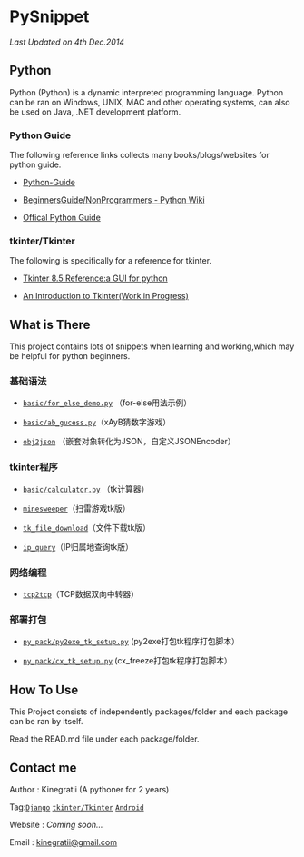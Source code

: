# PySnippet

*Last Updated on 4th Dec.2014*

## Python


Python (Python) is a dynamic interpreted programming language. Python can be ran on Windows, UNIX, MAC and other operating systems, can also be used on Java, .NET development platform.

### Python Guide

The following reference links collects many books/blogs/websites for python guide.

* [Python-Guide](http://docs.python-guide.org/en/latest/intro/learning/)

* [BeginnersGuide/NonProgrammers - Python Wiki](https://wiki.python.org/moin/BeginnersGuide/NonProgrammers)

* [Offical Python Guide](https://docs.python.org/2/tutorial/index.html)

### tkinter/Tkinter

The following is specifically for a reference for tkinter.

* [Tkinter 8.5 Reference:a GUI for python](http://www.nmt.edu/tcc/help/pubs/tkinter/)

* [An Introduction to Tkinter(Work in Progress)](http://effbot.org/tkinterbook/) 


## What is There

This project contains lots of snippets when learning and working,which may be helpful for python beginners.

### 基础语法

* [`basic/for_else_demo.py`](https://github.com/kinegratii/PySnippet/blob/master/basic/for_else_demo.py) （for-else用法示例）

* [`basic/ab_gucess.py`](https://github.com/kinegratii/PySnippet/blob/master/basic/ab_gucess.py)（xAyB猜数字游戏）

* [`obj2json`](https://github.com/kinegratii/PySnippet/tree/master/obj2json) （嵌套对象转化为JSON，自定义JSONEncoder）

### tkinter程序

* [`basic/calculator.py`](https://github.com/kinegratii/PySnippet/blob/master/basic/calculator.py) （tk计算器）

* [`minesweeper`](https://github.com/kinegratii/PySnippet/tree/master/minesweeper)（扫雷游戏tk版） 

* [`tk_file_download`](https://github.com/kinegratii/PySnippet/tree/master/tk_file_download)（文件下载tk版）

* [`ip_query`](https://github.com/kinegratii/PySnippet/tree/master/ip_query)（IP归属地查询tk版）
### 网络编程

* [`tcp2tcp`](https://github.com/kinegratii/PySnippet/tree/master/tcp2tcp)（TCP数据双向中转器）

### 部署打包

* [`py_pack/py2exe_tk_setup.py`](https://github.com/kinegratii/PySnippet/blob/master/py_pack/py2exe_tk_setup.py) (py2exe打包tk程序打包脚本）

* [`py_pack/cx_tk_setup.py`](https://github.com/kinegratii/PySnippet/blob/master/py_pack/cx_tk_setup.py) (cx_freeze打包tk程序打包脚本）
 
## How To Use

This Project consists of independently packages/folder and each package can be ran by itself.

Read the READ.md file under each package/folder.


## Contact me

Author : Kinegratii (A pythoner for 2 years)

Tag:[`Django`](https://www.djangoproject.com/) [`tkinter/Tkinter`](https://docs.python.org/2.7/library/tkinter.html) [`Android`](http://developer.android.com/) 

Website : *Coming soon...*

Email : <kinegratii@gmail.com>